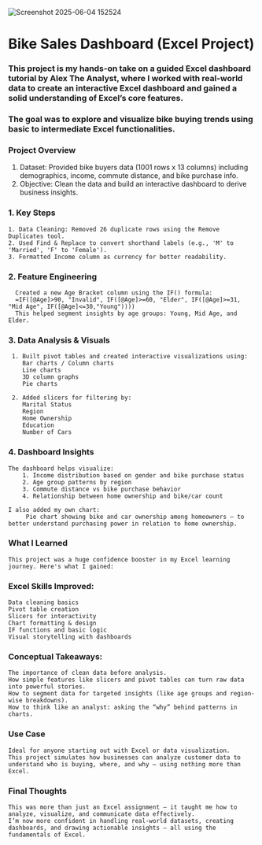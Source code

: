 ![Screenshot 2025-06-04 152524](https://github.com/user-attachments/assets/6dd5ba78-5e67-4fa3-a3ca-cd1a4f5a084b)

# Bike Sales Dashboard (Excel Project)

### This project is my hands-on take on a guided Excel dashboard tutorial by Alex The Analyst, where I worked with real-world data to create an interactive Excel dashboard and gained a solid understanding of Excel’s core features.

### The goal was to explore and visualize bike buying trends using basic to intermediate Excel functionalities.

### Project Overview
  1. Dataset: Provided bike buyers data (1001 rows x 13 columns) including demographics, income, commute distance, and bike purchase info.
  2. Objective: Clean the data and build an interactive dashboard to derive business insights.

### 1. Key Steps
    1. Data Cleaning: Removed 26 duplicate rows using the Remove Duplicates tool.
    2. Used Find & Replace to convert shorthand labels (e.g., 'M' to 'Married', 'F' to 'Female').
    3. Formatted Income column as currency for better readability.

### 2. Feature Engineering
      Created a new Age Bracket column using the IF() formula:
      =IF([@Age]>90, "Invalid", IF([@Age]>=60, "Elder", IF([@Age]>=31, "Mid Age", IF([@Age]<=30,"Young"))))
      This helped segment insights by age groups: Young, Mid Age, and Elder.

### 3. Data Analysis & Visuals
     1. Built pivot tables and created interactive visualizations using:
        Bar charts / Column charts
        Line charts
        3D column graphs
        Pie charts

     2. Added slicers for filtering by:
        Marital Status        
        Region       
        Home Ownership     
        Education     
        Number of Cars

### 4. Dashboard Insights
    The dashboard helps visualize:
        1. Income distribution based on gender and bike purchase status
        2. Age group patterns by region
        3. Commute distance vs bike purchase behavior
        4. Relationship between home ownership and bike/car count
        
    I also added my own chart:
         Pie chart showing bike and car ownership among homeowners — to better understand purchasing power in relation to home ownership.

### What I Learned
    This project was a huge confidence booster in my Excel learning journey. Here's what I gained:

### Excel Skills Improved:
    Data cleaning basics
    Pivot table creation
    Slicers for interactivity
    Chart formatting & design
    IF functions and basic logic
    Visual storytelling with dashboards

### Conceptual Takeaways:
    The importance of clean data before analysis.
    How simple features like slicers and pivot tables can turn raw data into powerful stories.
    How to segment data for targeted insights (like age groups and region-wise breakdowns).
    How to think like an analyst: asking the “why” behind patterns in charts.
### Use Case
    Ideal for anyone starting out with Excel or data visualization. 
    This project simulates how businesses can analyze customer data to understand who is buying, where, and why — using nothing more than Excel.

### Final Thoughts
    This was more than just an Excel assignment — it taught me how to analyze, visualize, and communicate data effectively. 
    I’m now more confident in handling real-world datasets, creating dashboards, and drawing actionable insights — all using the fundamentals of Excel.
